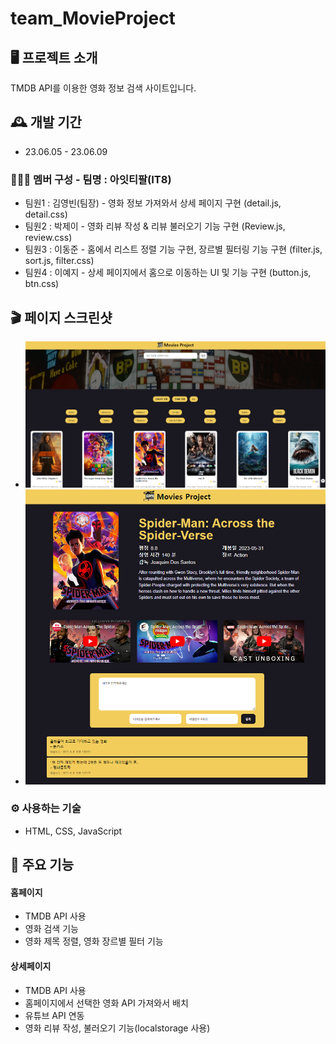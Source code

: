 # team_MovieProject

## 🖥️ 프로젝트 소개
TMDB API를 이용한 영화 정보 검색 사이트입니다.

## 🕰️ 개발 기간
* 23.06.05 - 23.06.09

### 🧑‍🤝‍🧑 멤버 구성 - 팀명 : 아잇티팔(IT8)
- 팀원1 : 김영빈(팀장) - 영화 정보 가져와서 상세 페이지 구현 (detail.js, detail.css)
- 팀원2 : 박제이 - 영화 리뷰 작성 & 리뷰 불러오기 기능 구현 (Review.js, review.css)
- 팀원3 : 이동준 - 홈에서 리스트 정렬 기능 구현, 장르별 필터링 기능 구현 (filter.js, sort.js, filter.css)
- 팀원4 : 이예지 - 상세 페이지에서 홈으로 이동하는 UI 및 기능 구현 (button.js, btn.css)

## 🎬 페이지 스크린샷
* ![Screenshot](./style/assets/%EC%8A%A4%ED%81%AC%EB%A6%B0%EC%83%B71.png)
* ![Screenshot](./style/assets/%EC%8A%A4%ED%81%AC%EB%A6%B0%EC%83%B72.png)

### ⚙️ 사용하는 기술
- HTML, CSS, JavaScript

## 📌 주요 기능
#### 홈페이지
- TMDB API 사용
- 영화 검색 기능
- 영화 제목 정렬, 영화 장르별 필터 기능
#### 상세페이지
- TMDB API 사용
- 홈페이지에서 선택한 영화 API 가져와서 배치
- 유튜브 API 연동
- 영화 리뷰 작성, 불러오기 기능(localstorage 사용)
